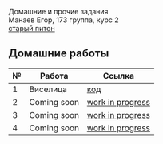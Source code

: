 Домашние и прочие задания  
Манаев Егор, 173 группа, курс 2  
[старый питон](https://github.com/Daedling/Python)

## Домашние работы
№|Работа|Ссылка  
---|---|---  
1|Виселица|[код]()  
2|Coming soon|[work in progress](https://giphy.com/embed/VjAB0fOmK15Ze)  
3|Coming soon|[work in progress](https://giphy.com/embed/VjAB0fOmK15Ze)  
4|Coming soon|[work in progress](https://giphy.com/embed/VjAB0fOmK15Ze)  
